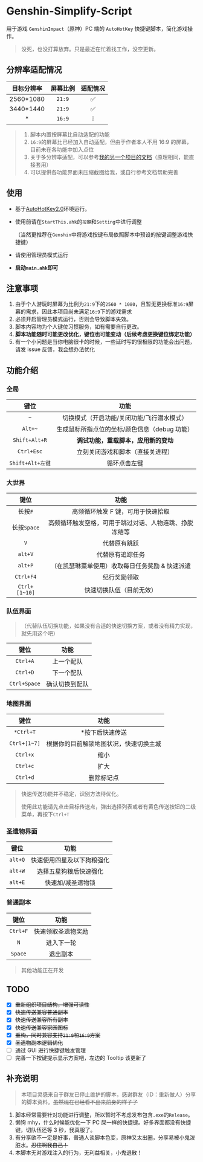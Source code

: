 # Genshin-Simplify-Script

用于游戏 `GenshinImpact`（原神）PC 端的 `AutoHotKey` 快捷键脚本，简化游戏操作。

> 没死，也没打算放弃。只是最近在忙着找工作，没空更新。

## 分辨率适配情况

| 目标分辨率 | 屏幕比例 | 适配情况 |
| :--------: | :------: | :------: |
| 2560\*1080 |  `21:9`  |    ✅    |
| 3440\*1440 |  `21:9`  |    ✅    |
|     \*     |  `16:9`  |    ❕    |

> 1. 脚本内置按屏幕比自动适配的功能
> 2. `16:9`的屏幕比已经加入自动适配，但由于作者本人不用 16:9 的屏幕，目前未在各功能中加入点位
> 3. 关于多分辨率适配，可以参考[我的另一个项目的文档](https://github.com/KINOVE/StarRail-EasyScript/blob/master/files/docs/Multiresolution.md)（原理相同，能直接套用）
> 4. 可以提供各功能界面未压缩截图给我，或自行参考文档帮助完善

## 使用

- 基于[AutoHotKey2.0](https://www.autohotkey.com/)环境运行。
- 使用前请在`StartThis.ahk`的`按键`和`Setting`中进行调整

  （当然更推荐在`Genshin`中将游戏按键布局依照脚本中预设的按键调整游戏快捷键）

- 请使用管理员模式运行
- **启动`main.ahk`即可**

## 注意事项

1. 由于个人游玩时屏幕为比例为`21:9`下的`2560 * 1080`，且暂无更换标准`16:9`屏幕的需求，因此本项目尚未满足`16:9`下的游戏需求<br>
2. 必须开启管理员模式运行，否则会导致脚本失效。
3. 脚本内容均为个人键位习惯服务，如有需要自行更改。
4. **脚本功能随时可能更改优化，键位也可能变动（后续考虑更换键位绑定功能）**
5. 有一个小问题是当你电脑很卡的时候，一些延时写的很极限的功能会出问题，请发 issue 反馈，我会想办法优化

## 功能介绍

### 全局

|       键位       |                     功能                      |
| :--------------: | :-------------------------------------------: |
|       `~`        |  切换模式（开启功能/关闭功能/飞行潜水模式）   |
|     `Alt+~`      | 生成鼠标所指点位的坐标/颜色信息（debug 功能） |
|  `Shift+Alt+R`   |     **调试功能，重载脚本，应用新的变动**      |
|    `Ctrl+Esc`    |       立刻关闭游戏和脚本（直接关进程）        |
| `Shift+Alt+左键` |                 循环点击左键                  |

### 大世界

|     键位      |                          功能                          |
| :-----------: | :----------------------------------------------------: |
|    长按`F`    |           高频循环触发 F 键，可用于快速拾取            |
|  长按`Space`  | 高频循环触发空格，可用于跳过对话、人物连跳、挣脱冻结等 |
|      `V`      |                      代替原有跳跃                      |
|    `alt+V`    |                    代替原有追踪任务                    |
|    `alt+P`    |    （在凯瑟琳菜单使用）收取每日任务奖励 & 快速派遣     |
|   `Ctrl+F4`   |                      纪行奖励领取                      |
| `Ctrl+[1~10]` |                快速切换队伍（目前无效）                |

### 队伍界面

> （代替队伍切换功能，如果没有合适的快速切换方案，或者没有精力实现，就先用这个吧）

|     键位     |      功能      |
| :----------: | :------------: |
|   `Ctrl+A`   |   上一个配队   |
|   `Ctrl+D`   |   下一个配队   |
| `Ctrl+Space` | 确认切换到配队 |

### 地图界面

|     键位     |                  功能                  |
| :----------: | :------------------------------------: |
|  `*Ctrl+T`   |            \*按下后快速传送            |
| `Ctrl+[1~7]` | 根据你的目前解锁地图状况，快速切换主城 |
|   `Ctrl+x`   |                  缩小                  |
|   `Ctrl+c`   |                  扩大                  |
|   `Ctrl+d`   |               删除标记点               |

> 快速传送功能并不稳定，识别方法待优化。
>
> 使用此功能请先点击目标传送点，弹出选择列表或者有黄色传送按钮的二级菜单，再按下`Ctrl+T`

### 圣遗物界面

|  键位   |            功能            |
| :-----: | :------------------------: |
| `alt+Q` | 快速使用四星及以下狗粮强化 |
| `alt+W` |   选择五星狗粮后快速强化   |
| `alt+E` |     快速加/减圣遗物锁      |

### 普通副本

|   键位   |        功能        |
| :------: | :----------------: |
| `Ctrl+F` | 快速领取圣遗物奖励 |
|   `N`    |     进入下一轮     |
| `Space`  |      退出副本      |

> 其他功能正在开发

## TODO

- [x] ~~重新组织项目结构，增强可读性~~
- [x] ~~快速传送兼容普通副本~~
- [x] ~~快速传送兼容所有副本~~
- [x] ~~快速传送兼容家园图标~~
- [x] ~~重构，同时兼容支持`21:9`和`16:9`方案~~
- [x] ~~圣遗物副本逻辑优化~~
- [ ] 通过 GUI 进行快捷键触发管理
- [ ] 完善一下按键提示显示方案吧，左边的 Tooltip 该更新了

## 补充说明

> 本项目灵感来自于群友已停止维护的脚本，感谢群友（ID：重新做人）分享的脚本资料。~~虽然现在已经看不出来前身的样子了~~

1. 脚本经常需要针对功能进行调整，所以暂时不考虑发布包含`.exe`的`Release`。
2. 懒狗 mhy，什么时候能优化一下 PC 屎一样的快捷键。好多界面都没有快捷键，切队伍还等 3 秒，我真服了。
3. 有分享欲不一定是好事，普通人谈脚本色变，原神又太出圈，分享易被小鬼泼脏水。~~忍住啊我自己！~~
4. 本脚本无对游戏注入的行为，无利益相关，小鬼退散！

